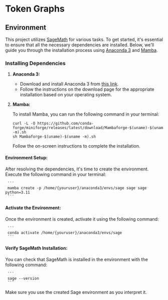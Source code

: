 # Token Graphs

## Environment

This project utilizes [SageMath](https://www.sagemath.org/) for various tasks. To get started, it's essential to ensure that all the necessary dependencies are installed. Below, we'll guide you through the installation process using [Anaconda 3](https://www.anaconda.com/) and [Mamba](https://mamba.readthedocs.io/en/latest/).

### Installing Dependencies

1. **Anaconda 3:**
   - Download and install Anaconda 3 from [this link](https://www.anaconda.com/).
   - Follow the instructions on the download page for the appropriate installation based on your operating system.

2. **Mamba:**

   To install Mamba, you can run the following command in your terminal:
     ```
     curl -L -O https://github.com/conda-forge/miniforge/releases/latest/download/Mambaforge-$(uname)-$(uname -m).sh
     sh Mambaforge-$(uname)-$(uname -m).sh
     ```
     Follow the on-screen instructions to complete the installation.

#### **Environment Setup:**

   After resolving the dependencies, it's time to create the environment. Execute the following command in your terminal:

     ```
     mamba create -p /home/{youruser}/anaconda3/envs/sage sage sage python=3.11
     ```

#### **Activate the Environment:**

   Once the environment is created, activate it using the following command:

     ```
     conda activate /home/{youruser}/anaconda3/envs/sage
     ```
#### **Verify SageMath Installation:**
   
   You can check that SageMath is installed in the environment with the following command:
   
     ```
     sage --version
     ```

Make sure you use the created Sage environment as you interpret it.
